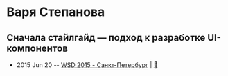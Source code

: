 # Варя Степанова

## Сначала стайлгайд — подход к разработке UI-компонентов
- 2015 Jun 20 -- [WSD 2015 - Санкт-Петербург](https://www.youtube.com/watch?v=V7bnSOwuO4M)  | [:notebook:](https://wsd.events/2015/06/20/pres/style-guides.pdf)  
